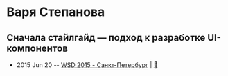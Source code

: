 # Варя Степанова

## Сначала стайлгайд — подход к разработке UI-компонентов
- 2015 Jun 20 -- [WSD 2015 - Санкт-Петербург](https://www.youtube.com/watch?v=V7bnSOwuO4M)  | [:notebook:](https://wsd.events/2015/06/20/pres/style-guides.pdf)  
